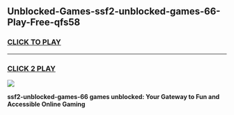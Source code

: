 
## Unblocked-Games-ssf2-unblocked-games-66-Play-Free-qfs58
<h3>
<a href="https://premium76.site?title=ssf2-unblocked-games-66&ref=19M">CLICK TO PLAY</a></h3>
<hr>

<h3>
<a href="https://premium76.site?title=ssf2-unblocked-games-66&ref=19M">CLICK 2 PLAY</a>
  
</h3>

<a href="https://premium76.site?title=ssf2-unblocked-games-66&ref=19M"><img src="https://clearcache.store/games.png"></a>


**ssf2-unblocked-games-66 games unblocked: Your Gateway to Fun and Accessible Online Gaming**

